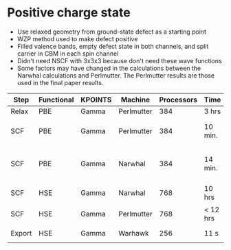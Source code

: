 # Positive charge state

* Use relaxed geometry from ground-state defect as a starting point
* WZP method used to make defect positive
* Filled valence bands, empty defect state in both channels, and split carrier in CBM in each spin channel
* Didn't need NSCF with 3x3x3 because don't need these wave functions
* Some factors may have changed in the calculations between the Narwhal calculations and Perlmutter. The Perlmutter results are those used in the final paper results. 

| Step | Functional | KPOINTS | Machine | Processors | Time | Choices |
|------|------------|---------|---------|------------|------|---------|
| Relax | PBE | Gamma | Perlmutter  | 384 | 3 hrs | |
| SCF | PBE | Gamma | Perlmutter | 384 | 10 min. | tighter convergence and more bands |
| SCF | PBE | Gamma | Narwhal | 384 | 14 min. | from scratch with `vasp_gam`, tighter convergence and more bands |
| SCF | HSE | Gamma | Narwhal | 768 | 10 hrs | `vasp_gam`; $E_{\text{tot}}=-3186.48260702$ |
| SCF | HSE | Gamma | Perlmutter | 768 | < 12 hrs | `vasp_gam`; $E_{\text{tot}}=-3186.47229496$ |
| Export | HSE | Gamma | Warhawk | 256 | 11 s | energies only, `-nb 4` |
